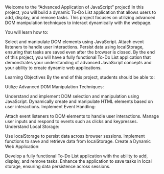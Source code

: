 Welcome to the “Advanced Application of JavaScript” project! In this project, you will build a dynamic To-Do List application that allows users to add, display, and remove tasks. This project focuses on utilizing advanced DOM manipulation techniques to interact dynamically with the webpage.

You will learn how to:

Select and manipulate DOM elements using JavaScript.
Attach event listeners to handle user interactions.
Persist data using localStorage, ensuring that tasks are saved even after the browser is closed.
By the end of this project, you will have a fully functional To-Do List application that demonstrates your understanding of advanced JavaScript concepts and your ability to create dynamic web applications.

Learning Objectives
By the end of this project, students should be able to:

Utilize Advanced DOM Manipulation Techniques:

Understand and implement DOM selection and manipulation using JavaScript.
Dynamically create and manipulate HTML elements based on user interactions.
Implement Event Handling:

Attach event listeners to DOM elements to handle user interactions.
Manage user inputs and respond to events such as clicks and keypresses.
Understand Local Storage:

Use localStorage to persist data across browser sessions.
Implement functions to save and retrieve data from localStorage.
Create a Dynamic Web Application:

Develop a fully functional To-Do List application with the ability to add, display, and remove tasks.
Enhance the application to save tasks in local storage, ensuring data persistence across sessions.
